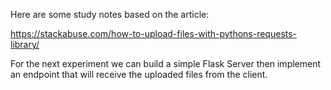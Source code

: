 
Here are some study notes based on the article:

https://stackabuse.com/how-to-upload-files-with-pythons-requests-library/

For the next experiment we can build a simple Flask Server then implement an endpoint
that will receive the uploaded files from the client.

